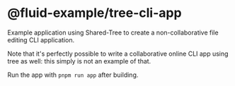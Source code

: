 # @fluid-example/tree-cli-app

Example application using Shared-Tree to create a non-collaborative file editing CLI application.

Note that it's perfectly possible to write a collaborative online CLI app using tree as well: this simply is not an example of that.

Run the app with `pnpm run app` after building.
